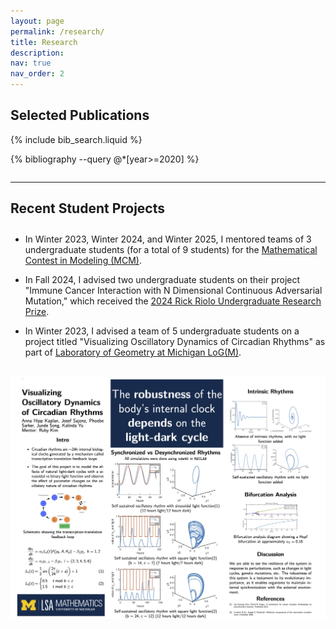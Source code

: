```yaml
---
layout: page
permalink: /research/
title: Research
description:
nav: true
nav_order: 2
---
```


<!-- Find me on [Google Scholar](https://scholar.google.com/citations?user=M3-eR7sAAAAJ&hl=en). -->


## Selected Publications

{% include bib_search.liquid %}

<div class="publications">
  {% bibliography --query @*[year>=2020] %}
</div>

<!-- I am an applied mathematician collaborating with biologists and clinicians. My research interests include:

- Circadian rhythms and sleep
- Chronic pain, fatigue, and substance use
- Mathematical modeling for women's health

Find me on [Google Scholar](https://scholar.google.com/citations?user=M3-eR7sAAAAJ&hl=en).

---

## Selected Publications

##### Dynamics of Circadian Rhythms

The circadian timekeeping system operates across multiple spatial and temporal scales, from molecular clocks in individual cells to networks of neurons that synchronize through fast synaptic and slower paracrine signaling. Together, these coupled dynamical systems form a robust and flexible framework influenced by environmental cues like light and meal timing.

- **Kim R**, Reed MC. (2021). A mathematical model of circadian rhythms and dopamine. Theoretical Biology and Medical Modelling. 18(8). [https://doi.org/10.1186/s12976-021-00139-w](https://doi.org/10.1186/s12976-021-00139-w)
- **Kim R**, Witelski TP. (2022). Uncovering the dynamics of a circadian-dopamine model influenced by the light-dark cycle. Mathematical Biosciences. 44: 108764. [https://doi.org/10.1016/j.mbs.2021.108764](https://doi.org/10.1016/j.mbs.2021.108764)
- **Kim R**, Nijhout HF, Reed MC. (2023) Mathematical insights into the role of dopamine signaling in circadian entrainment. Mathematical Biosciences. 356: 108956. [https://doi.org/10.1016/j.mbs.2022.108956](https://doi.org/10.1016/j.mbs.2022.108956)
- Best J, **Kim R**, Nijhout HF, Reed MC. (2024). A mathematical model of melatonin synthesis and interactions with the circadian clock. Mathematical Biosciences. [https://doi.org/10.1016/j.mbs.2024.109280](https://doi.org/10.1016/j.mbs.2024.109280)

##### Mathematical Models from Wrist-Wearable Device Data

I am interested in translating wearable device data into digital biomarkers. For example, we can use mathematical models to study various circadian rhythms (in activity, heart rate, and sleep) and the misalignment between them. We have found that circadian misalignment is linked with mood, seasonal behavior, and shift work adaptation.

- **Kim R**, Fang Y, Lee MP, Kim DW, Tang Z, Sen S, Forger DB (Accepted). Seasonal timing and interindividual differences in shiftwork adaptation. NPJ Digital Medicine. 
- Lee MP, Kim DW, Fang Y, **Kim R**, Bohnert ASB, Sen S, Forger DB (2024). The real-world association between digital markers of circadian disruption and mental health risks. NPJ Digital Medicine. [https://doi.org/10.1038/s41746-024-01348-6](https://doi.org/10.1038/s41746-024-01348-6)

##### Mathematical Modeling for Women's Health

Women have historically been underrepresented in medical studies, contributing to health disparities. See this 2024 article on ["Why we know so little about women’s health."](https://www.aamc.org/news/why-we-know-so-little-about-women-s-health) Mathematical models allow for a stronger understanding of human health problems and can be used to advance personalized healthcare approaches.

- **Kim R**, Nijhout HF, Reed MC. (2021). One-carbon metabolism during the menstrual cycle and pregnancy. PLoS Computational Biology. 17(12): e1009708. [https://doi.org/10.1371/journal.pcbi.1009708](https://doi.org/10.1371/journal.pcbi.1009708)
- Zhao L\*, **Kim R\***, Oremland LS, Chowkwale M, de Pillis LG, Brooks HZ. (2024). A Survey of
  Mathematical Modeling of Hormonal Contraception and the Menstrual Cycle. In: Ford Versypt, A.N., Segal, R.A., Sindi, S.S. (eds) Mathematical Modeling for Women’s Health. The IMA Volumes in Mathematics and its Applications, vol 166. Springer, Cham. [https://doi.org/10.1007/978-3-031-58516-6_3](https://doi.org/10.1007/978-3-031-58516-6_3) -->

<div style="margin-top: 2em;"></div>

---

<div style="margin-top: 2em;"></div>

## Recent Student Projects

<div style="margin-top: 2em;"></div>

- In Winter 2023, Winter 2024, and Winter 2025, I mentored teams of 3 undergraduate students (for a total of 9 students) for the [Mathematical Contest in Modeling (MCM)](https://www.comap.com/contests/mcm-icm).

<div style="margin-top: 1em;"></div>

- In Fall 2024, I advised two undergraduate students on their project "Immune Cancer Interaction with N Dimensional Continuous Adversarial Mutation," which received the [2024 Rick Riolo Undergraduate Research Prize](https://lsa.umich.edu/cscs/news-events/all-news/search-news/2024-rick-riolo-memorial-undergraduate-research-prize-award-reci.html).

<div style="margin-top: 1em;"></div>

- In Winter 2023, I advised a team of 5 undergraduate students on a project titled "Visualizing Oscillatory Dynamics of Circadian Rhythms" as part of [Laboratory of Geometry at Michigan LoG(M)](https://lsa.umich.edu/math/undergraduates/research-and-career-opportunities/research/LoGM.html).

<div style="margin-top: 2em;"></div>

<div style="text-align: center;">
  <img src="/assets/img/poster.jpg" alt="Student Poster" style="max-width: 100%; height: auto;">
</div>
